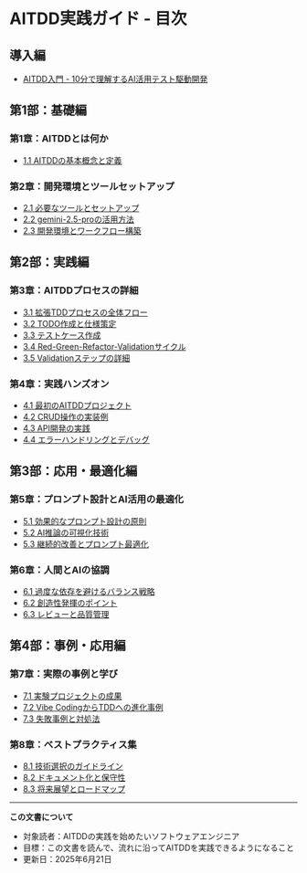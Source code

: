 # AITDD実践ガイド - 目次

## 導入編
- [AITDD入門 - 10分で理解するAI活用テスト駆動開発](./aitdd-getting-started.md)

## 第1部：基礎編

### 第1章：AITDDとは何か
- [1.1 AITDDの基本概念と定義](./01-fundamentals/01-aitdd-definition.md)

### 第2章：開発環境とツールセットアップ
- [2.1 必要なツールとセットアップ](./02-environment/01-tools-setup.md)
- [2.2 gemini-2.5-proの活用方法](./02-environment/02-claude-usage.md)
- [2.3 開発環境とワークフロー構築](./02-environment/03-workflow-setup.md)

## 第2部：実践編

### 第3章：AITDDプロセスの詳細
- [3.1 拡張TDDプロセスの全体フロー](./03-process/01-extended-tdd-flow.md)
- [3.2 TODO作成と仕様策定](./03-process/02-todo-and-specification.md)
- [3.3 テストケース作成](./03-process/03-test-case-creation.md)
- [3.4 Red-Green-Refactor-Validationサイクル](./03-process/04-rgr-validation-cycle.md)
- [3.5 Validationステップの詳細](./03-process/05-validation-details.md)

### 第4章：実践ハンズオン
- [4.1 最初のAITDDプロジェクト](./04-hands-on/01-first-project.md)
- [4.2 CRUD操作の実装例](./04-hands-on/02-crud-example.md)
- [4.3 API開発の実践](./04-hands-on/03-api-development.md)
- [4.4 エラーハンドリングとデバッグ](./04-hands-on/04-error-handling.md)

## 第3部：応用・最適化編

### 第5章：プロンプト設計とAI活用の最適化
- [5.1 効果的なプロンプト設計の原則](./05-optimization/01-prompt-design.md)
- [5.2 AI推論の可視化技術](./05-optimization/02-ai-inference-visualization.md)
- [5.3 継続的改善とプロンプト最適化](./05-optimization/03-continuous-improvement.md)

### 第6章：人間とAIの協調
- [6.1 過度な依存を避けるバランス戦略](./06-collaboration/01-balance-strategy.md)
- [6.2 創造性発揮のポイント](./06-collaboration/02-creativity-points.md)
- [6.3 レビューと品質管理](./06-collaboration/03-review-quality.md)

## 第4部：事例・応用編

### 第7章：実際の事例と学び
- [7.1 実験プロジェクトの成果](./07-case-studies/01-experimental-results.md)
- [7.2 Vibe CodingからTDDへの進化事例](./07-case-studies/02-evolution-case.md)
- [7.3 失敗事例と対処法](./07-case-studies/03-failure-cases.md)

### 第8章：ベストプラクティス集
- [8.1 技術選択のガイドライン](./08-best-practices/01-tech-selection.md)
- [8.2 ドキュメント化と保守性](./08-best-practices/02-documentation.md)
- [8.3 将来展望とロードマップ](./08-best-practices/03-future-vision.md)

---

**この文書について**
- 対象読者：AITDDの実践を始めたいソフトウェアエンジニア
- 目標：この文書を読んで、流れに沿ってAITDDを実践できるようになること
- 更新日：2025年6月21日